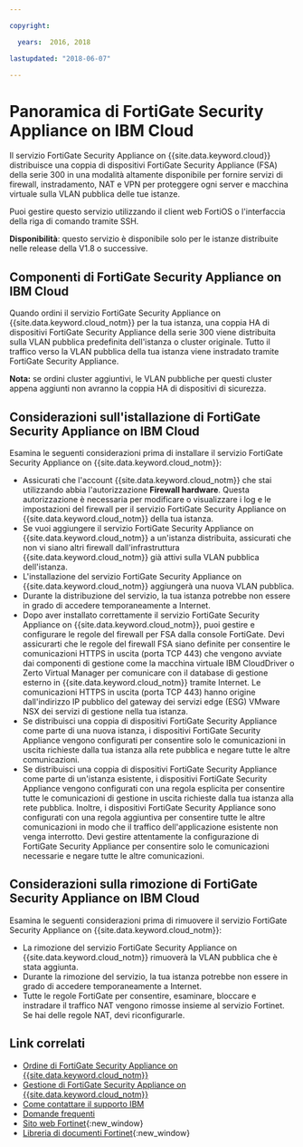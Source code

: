 ```yaml
---

copyright:

  years:  2016, 2018

lastupdated: "2018-06-07"

---
```


# Panoramica di FortiGate Security Appliance on IBM Cloud

Il servizio FortiGate Security Appliance on {{site.data.keyword.cloud}} distribuisce una coppia di dispositivi FortiGate Security Appliance (FSA) della serie 300 in una modalità altamente disponibile per fornire servizi di firewall, instradamento, NAT e VPN per proteggere ogni server e macchina virtuale sulla VLAN pubblica delle tue istanze.

Puoi gestire questo servizio utilizzando il client web FortiOS o l'interfaccia della riga di comando tramite SSH.

**Disponibilità**: questo servizio è disponibile solo per le istanze distribuite nelle release della V1.8 o successive.

## Componenti di FortiGate Security Appliance on IBM Cloud

Quando ordini il servizio FortiGate Security Appliance on {{site.data.keyword.cloud_notm}} per la tua istanza, una coppia HA di dispositivi FortiGate Security Appliance della serie 300 viene distribuita sulla VLAN pubblica predefinita dell'istanza o cluster originale. Tutto il traffico verso la VLAN pubblica della tua istanza viene instradato tramite FortiGate Security Appliance.

**Nota:** se ordini cluster aggiuntivi, le VLAN pubbliche per questi cluster appena aggiunti non avranno la coppia HA di dispositivi di sicurezza.

## Considerazioni sull'istallazione di FortiGate Security Appliance on IBM Cloud

Esamina le seguenti considerazioni prima di installare il servizio FortiGate Security Appliance on {{site.data.keyword.cloud_notm}}:
* Assicurati che l'account {{site.data.keyword.cloud_notm}} che stai utilizzando abbia l'autorizzazione **Firewall hardware**. Questa autorizzazione è necessaria per modificare o visualizzare i log e le impostazioni del firewall per il servizio FortiGate Security Appliance on {{site.data.keyword.cloud_notm}} della tua istanza.
* Se vuoi aggiungere il servizio FortiGate Security Appliance on {{site.data.keyword.cloud_notm}} a un'istanza distribuita, assicurati che non vi siano altri firewall dall'infrastruttura {{site.data.keyword.cloud_notm}} già attivi sulla VLAN pubblica dell'istanza.
* L'installazione del servizio FortiGate Security Appliance on {{site.data.keyword.cloud_notm}} aggiungerà una nuova VLAN pubblica.
* Durante la distribuzione del servizio, la tua istanza potrebbe non essere in grado di accedere temporaneamente a Internet.
* Dopo aver installato correttamente il servizio FortiGate Security Appliance on {{site.data.keyword.cloud_notm}}, puoi gestire e configurare le regole del firewall per FSA dalla console FortiGate. Devi assicurarti che le regole del firewall FSA siano definite per consentire le comunicazioni HTTPS in uscita (porta TCP 443) che vengono avviate dai componenti di gestione come la macchina virtuale IBM CloudDriver o Zerto Virtual Manager per comunicare con il database di gestione esterno in {{site.data.keyword.cloud_notm}} tramite Internet. Le comunicazioni HTTPS in uscita (porta TCP 443) hanno origine dall'indirizzo IP pubblico del gateway dei servizi edge (ESG) VMware NSX dei servizi di gestione nella tua istanza.
* Se distribuisci una coppia di dispositivi FortiGate Security Appliance come parte di una nuova istanza, i dispositivi FortiGate Security Appliance vengono configurati per consentire solo le comunicazioni in uscita richieste dalla tua istanza alla rete pubblica e negare tutte le altre comunicazioni.
* Se distribuisci una coppia di dispositivi FortiGate Security Appliance come parte di un'istanza esistente, i dispositivi FortiGate Security Appliance vengono configurati con una regola esplicita per consentire tutte le comunicazioni di gestione in uscita richieste dalla tua istanza alla rete pubblica. Inoltre, i dispositivi FortiGate Security Appliance sono configurati con una regola aggiuntiva per consentire tutte le altre comunicazioni in modo che il traffico dell'applicazione esistente non venga interrotto. Devi gestire attentamente la configurazione di FortiGate Security Appliance per consentire solo le comunicazioni necessarie e negare tutte le altre comunicazioni.

## Considerazioni sulla rimozione di FortiGate Security Appliance on IBM Cloud

Esamina le seguenti considerazioni prima di rimuovere il servizio FortiGate Security Appliance on {{site.data.keyword.cloud_notm}}:
* La rimozione del servizio FortiGate Security Appliance on {{site.data.keyword.cloud_notm}} rimuoverà la VLAN pubblica che è stata aggiunta.
* Durante la rimozione del servizio, la tua istanza potrebbe non essere in grado di accedere temporaneamente a Internet.
* Tutte le regole FortiGate per consentire, esaminare, bloccare e instradare il traffico NAT vengono rimosse insieme al servizio Fortinet. Se hai delle regole NAT, devi riconfigurarle.

## Link correlati

* [Ordine di FortiGate Security Appliance on {{site.data.keyword.cloud_notm}}](fsa_ordering.html)
* [Gestione di FortiGate Security Appliance on {{site.data.keyword.cloud_notm}}](managingfsa.html)
* [Come contattare il supporto IBM](../vmonic/trbl_support.html)
* [Domande frequenti](../vmonic/faq.html)
* [Sito web Fortinet](https://www.fortinet.com/){:new_window}
* [Libreria di documenti Fortinet](http://docs.fortinet.com/fortigate/admin-guides){:new_window}
